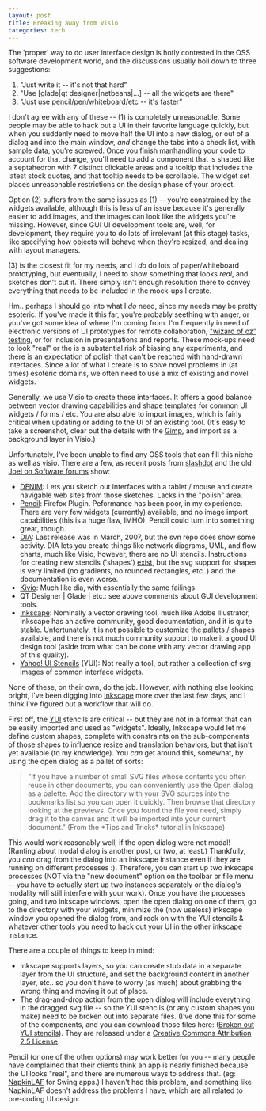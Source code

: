 ```yaml
--- 
layout: post
title: Breaking away from Visio
categories: tech
---
```

The 'proper' way to do user interface design is hotly contested in the OSS software development world, and the discussions usually boil down to three suggestions:
   
   1. "Just write it -- it's not that hard"
   2. "Use [glade|qt designer|netbeans|...] -- all the widgets are there"
   3. "Just use pencil/pen/whiteboard/etc -- it's faster"

I don't agree with any of these -- (1) is completely unreasonable.  Some people may be able to hack out a UI in their favorite language quickly, but when you suddenly need to move half the UI into a new dialog, or out of a dialog and into the main window, *and* change the tabs into a check list, with sample data, you're screwed.  Once you finish manhandling your code to account for that change, you'll need to add a component that is shaped like a septahedron with 7 distinct clickable areas and a tooltip that includes the latest stock quotes, and that tooltip needs to be scrollable.  The widget set places unreasonable restrictions on the design phase of your project.

Option (2) suffers from the same issues as (1) -- you're constrained by the widgets available, although this is less of an issue because it's generally easier to add images, and the images can look like the widgets you're missing.  However, since GUI UI development tools are, well, for development, they require you to do lots of irrelevant (at this stage) tasks, like specifying how objects will behave when they're resized, and dealing with layout managers.  

(3) is the closest fit for my needs, and I *do* do lots of paper/whiteboard prototyping, but eventually, I need to show something that looks *real*, and sketches don't cut it.  There simply isn't enough resolution there to convey everything that needs to be included in the mock-ups I create.  

Hm.. perhaps I should go into what I *do* need, since my needs may be pretty esoteric.  If you've made it this far, you're probably seething with anger, or you've got some idea of where I'm coming from.  I'm frequently in need of electronic versions of UI prototypes for remote collaboration, <a href="http://www.usabilitynet.org/tools/wizard.htm">"wizard of oz" testing</a>, or for inclusion in presentations and reports.  These mock-ups need to look "real" or the is a substantial risk of biasing any experiments, and there is an expectation of polish that can't be reached with hand-drawn interfaces.  Since a lot of what I create is to solve novel problems in (at times) esoteric domains, we often need to use a mix of existing and novel widgets.

Generally, we use Visio to create these interfaces.  It offers a good balance between vector drawing capabilities and shape templates for common UI widgets / forms / etc. You are also able to import images, which is fairly critical when updating or adding to the UI of an existing tool.  (It's easy to take a screenshot, clear out the details with the [Gimp][1], and import as a background layer in Visio.)

Unfortunately, I've been unable to find any OSS tools that can fill this niche as well as visio.  There are a few, as recent posts from [slashdot][2] and the old [Joel on Software forums][3] show:

   * [DENIM][4]: Lets you sketch out interfaces with a tablet / mouse and create navigable web sites from those sketches.  Lacks in the "polish" area.
   * [Pencil][5]: Firefox Plugin.  Peformance has been poor, in my experience. There are very few widgets (currently) available, and no image import capabilities (this is a huge flaw, IMHO).  Pencil could turn into something great, though.
   * [DIA][6]: Last release was in March, 2007, but the svn repo does show some activity.  DIA lets you create things like network diagrams, UML, and flow charts, much like Visio, however, there are no UI stencils.  Instructions for creating new stencils ('shapes') [exist][8], but the svg support for shapes is very limited (no gradients, no rounded rectangles, etc..) and the documentation is even worse.
   * [Kivio][7]: Much like dia, with essentially the same failings.
   * QT Designer | Glade | etc.: see above comments about GUI development tools.
   * [Inkscape][9]: Nominally a vector drawing tool, much like Adobe Illustrator, Inkscape has an active community, good documentation, and it is quite stable.  Unfortunately, it is not possible to customize the pallets / shapes available, and there is not much community support to make it a good UI design tool (aside from what can be done with any vector drawing app of this quality).
   * [Yahoo! UI Stencils][10] (YUI): Not really a tool, but rather a collection of svg images of common interface widgets.  

None of these, on their own, do the job.  However, with nothing else looking bright, I've been digging into [Inkscape][9] more over the last few days, and I think I've figured out a workflow that will do.

First off, the [YUI][10] stencils are critical -- but they are not in a format that can be easily imported and used as "widgets".  Ideally, Inkscape would let me define custom shapes, complete with constraints on the sub-components of those shapes to influence resize and translation behaviors, but that isn't yet available (to my knowledge).  You *can* get around this, somewhat, by using the open dialog as a pallet of sorts:

<blockquote>"If you have a number of small SVG files whose contents you often reuse in other documents, you can conveniently use the Open dialog as a palette. Add the directory with your SVG sources into the bookmarks list so you can open it quickly. Then browse that directory looking at the previews. Once you found the file you need, simply drag it to the canvas and it will be imported into your current document." (From the *Tips and Tricks* tutorial in Inkscape)</blockquote>

This would work reasonably well, if the open dialog were not modal! (Ranting about modal dialog is another post, or two, at least.)  Thankfully, you *can* drag from the dialog into an inkscape instance even if they are running on different processes :).  Therefore, you can start up two inkscape processes (NOT via the "new document" option on the toolbar or file menu -- you have to actually start up two instances separately or the dialog's modality will still interfere with your work).  Once you have the processes going, and two inkscape windows, open the open dialog on one of them, go to the directory with your widgets, minimize the (now useless) inkscape window you opened the dialog from, and rock on with the YUI stencils & whatever other tools you need to hack out your UI in the other inkscape instance.

There are a couple of things to keep in mind:

   * Inkscape supports layers, so you can create stub data in a separate layer from the UI structure, and set the background content in another layer, etc.. so you don't have to worry (as much) about grabbing the wrong thing and moving it out of place.
   * The drag-and-drop action from the open dialog will include everything in the dragged svg file -- so the YUI stencils (or any custom shapes you make) need to be broken out into separate files. (I've done this for some of the components, and you can download those files here: (<a id="p45" rel="attachment" href="http://blog.ciscavate.org/2008/09/breaking-away-from-visio.html/broken-out-yui-stencils/" title="Broken out YUI stencils">Broken out YUI stencils</a>).  They are released under a [Creative Commons Attribution 2.5 License][11].

   Pencil (or one of the other options) may work better for you -- many people have complained that their clients think an app is nearly finished because the UI looks "real", and there are numerous ways to address that.  (eg: <a href="http://napkinlaf.sourceforge.net/">NapkinLAF</a> for Swing apps.) I haven't had this problem, and something like NapkinLAF doesn't address the problems I have, which are all related to pre-coding UI design.

[1]: http://www.gimp.org/
[2]: http://ask.slashdot.org/article.pl?sid=05/11/19/2234228
[3]: http://discuss.joelonsoftware.com/default.asp?joel.3.218003.15
[4]: http://dub.washington.edu:2007/denim/
[5]: http://www.evolus.vn/Pencil/Home.html
[6]: http://www.gnome.org/projects/dia/
[7]: http://www.koffice.org/kivio/
[8]: http://www.togaware.com/linux/survivor/Walkthrough_Creating0.html
[9]: http://www.inkscape.org/
[10]: http://developer.yahoo.com/ypatterns/wireframes/
[11]: http://creativecommons.org/licenses/by/2.5/
